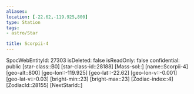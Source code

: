 ```yaml
---
aliases: 
location: [-22.62,-119.925,800]
type: Station
tags:
- astro/Star

title: Scorpii-4
---
```

SpocWebEntityId: 27303
isDeleted: false
isReadOnly: false
confidential: public
[star-class::B0]
[star-class-id::28188]
[Mass-sol::]
[name::Scorpii-4]
[geo-alt::800]
[geo-lon::-119.925]
[geo-lat::-22.62]
[geo-lon-v::-0.001]
[geo-lat-v::-0.03]
[bright-min::23]
[bright-max::23]
[Zodiac-index::4]
[ZodiacId::28155]
[NextStarId::]



